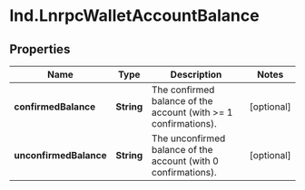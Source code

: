 # lnd.LnrpcWalletAccountBalance

## Properties

Name | Type | Description | Notes
------------ | ------------- | ------------- | -------------
**confirmedBalance** | **String** | The confirmed balance of the account (with &gt;&#x3D; 1 confirmations). | [optional] 
**unconfirmedBalance** | **String** | The unconfirmed balance of the account (with 0 confirmations). | [optional] 


